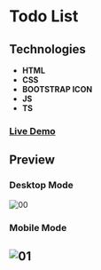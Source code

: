 # Todo List

## Technologies

- **HTML**
- **CSS**
- **BOOTSTRAP ICON**
- **JS**
- **TS**

### [Live Demo](https://rzvkoli.github.io/Todolist/)

## Preview
### Desktop Mode
![00](https://user-images.githubusercontent.com/100797809/208849357-59731a9c-ad1f-4722-9e8e-d93221b8687b.png)
### Mobile Mode
![01](https://user-images.githubusercontent.com/100797809/208848834-c1095034-4bc8-4abb-ade5-8a3c4351402b.jpg)
----
